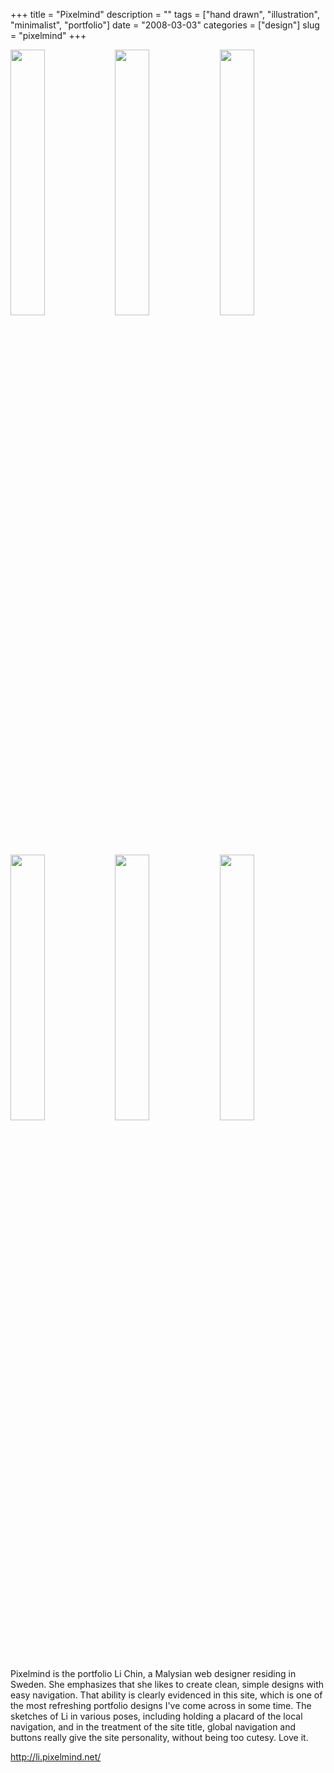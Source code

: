+++
title = "Pixelmind"
description = ""
tags = ["hand drawn", "illustration", "minimalist", "portfolio"]
date = "2008-03-03"
categories = ["design"]
slug = "pixelmind"
+++


<div id="screens-thumbs" class="clearfix mt1-5">
<a href="//konigi.com/media/design/pixelmind-1.jpg" class="group" rel="group"><img src="//konigi.com/media/design/pixelmind-1.png" alt="" class="thumb" style="width: 33%; max-width: 33%;padding: 0 1px 1px 0" /></a><a href="//konigi.com/media/design/pixelmind-2.jpg" class="group" rel="group"><img src="//konigi.com/media/design/pixelmind-2.png" alt="" class="thumb" style="width: 33%; max-width: 33%;padding: 0 1px 1px 0" /></a><a href="//konigi.com/media/design/pixelmind-3.jpg" class="group" rel="group"><img src="//konigi.com/media/design/pixelmind-3.png" alt="" class="thumb" style="width: 33%; max-width: 33%;padding: 0 1px 1px 0" /></a><a href="//konigi.com/media/design/pixelmind-4.jpg" class="group" rel="group"><img src="//konigi.com/media/design/pixelmind-4.png" alt="" class="thumb" style="width: 33%; max-width: 33%;padding: 0 1px 1px 0" /></a><a href="//konigi.com/media/design/pixelmind-5.jpg" class="group" rel="group"><img src="//konigi.com/media/design/pixelmind-5.png" alt="" class="thumb" style="width: 33%; max-width: 33%;padding: 0 1px 1px 0" /></a><a href="//konigi.com/media/design/pixelmind-6.jpg" class="group" rel="group"><img src="//konigi.com/media/design/pixelmind-6.png" alt="" class="thumb" style="width: 33%; max-width: 33%;padding: 0 1px 1px 0" /></a>
</div>   
<p>Pixelmind is the portfolio Li Chin, a Malysian web designer residing in Sweden. She emphasizes that she likes to create clean, simple designs with easy navigation. That ability is clearly evidenced in this site, which is one of the most refreshing portfolio designs I've come across in some time. The sketches of Li in various poses, including holding a placard of the local navigation, and in the treatment of the site title, global navigation and buttons really give the site personality, without being too cutesy. Love it.</p>
<p><a href="http://li.pixelmind.net/">http://li.pixelmind.net/</a></p>  
